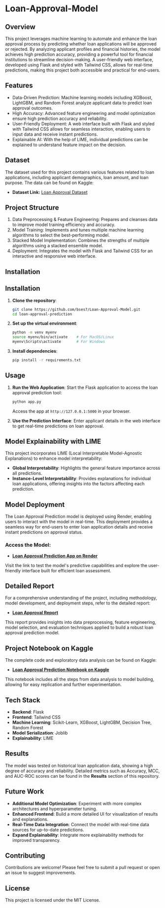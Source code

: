 # Loan-Approval-Model

## Overview

This project leverages machine learning to automate and enhance the loan approval process by predicting whether loan applications will be approved or rejected. By analyzing applicant profiles and financial histories, the model achieves high prediction accuracy, providing a powerful tool for financial institutions to streamline decision-making. A user-friendly web interface, developed using Flask and styled with Tailwind CSS, allows for real-time predictions, making this project both accessible and practical for end-users.

## Features

- Data-Driven Prediction: Machine learning models including XGBoost, LightGBM, and Random Forest analyze applicant data to predict loan approval outcomes.
- High Accuracy: Advanced feature engineering and model optimization ensure high prediction accuracy and reliability.
- User-Friendly Deployment: A web interface built with Flask and styled with Tailwind CSS allows for seamless interaction, enabling users to input data and receive instant predictions.
- Explainable AI: With the help of LIME, individual predictions can be explained to understand feature impact on the decision.

## Dataset

The dataset used for this project contains various features related to loan applications, including applicant demographics, loan amount, and loan purpose. The data can be found on Kaggle:

- **Dataset Link:** [Loan Approval Dataset](https://www.kaggle.com/datasets/architsharma01/loan-approval-prediction-dataset)

## Project Structure

1. Data Preprocessing & Feature Engineering: Prepares and cleanses data to improve model training efficiency and accuracy.
2. Model Training: Implements and tunes multiple machine learning algorithms to select the best-performing model.
3. Stacked Model Implementation: Combines the strengths of multiple algorithms using a stacked ensemble model.
4. Deployment: Integrates the model with Flask and Tailwind CSS for an interactive and responsive web interface.

## Installation

## Installation

1. **Clone the repository**:
    ```bash
    git clone https://github.com/bses7/Loan-Approval-Model.git
    cd loan-approval-prediction
    ```

2. **Set up the virtual environment**:
    ```bash
    python -m venv myenv
    source myenv/bin/activate    # For MacOS/Linux
    myenv\Scripts\activate       # For Windows
    ```

3. **Install dependencies**:
    ```bash
    pip install -r requirements.txt
    ```
## Usage

1. **Run the Web Application**:
    Start the Flask application to access the loan approval prediction tool:
    ```bash
    python app.py
    ```
    Access the app at `http://127.0.0.1:5000` in your browser.

2. **Use the Prediction Interface**:
    Enter applicant details in the web interface to get real-time predictions on loan approval.


## Model Explainability with LIME
This project incorporates LIME (Local Interpretable Model-Agnostic Explanations) to enhance model interpretability:
- **Global Interpretability**: Highlights the general feature importance across all predictions.
- **Instance-Level Interpretability**: Provides explanations for individual loan applications, offering insights into the factors affecting each prediction.

## Model Deployment

The Loan Approval Prediction model is deployed using Render, enabling users to interact with the model in real-time. This deployment provides a seamless way for end-users to enter loan application details and receive instant predictions on approval status.

### Access the Model:
- **[Loan Approval Prediction App on Render](https://loan-approval-model.onrender.com/)**

Visit the link to test the model's predictive capabilities and explore the user-friendly interface built for efficient loan assessment.

## Detailed Report

For a comprehensive understanding of the project, including methodology, model development, and deployment steps, refer to the detailed report:

- **[Loan Approval Report](Loan_Approval_Report.pdf)**

This report provides insights into data preprocessing, feature engineering, model selection, and evaluation techniques applied to build a robust loan approval prediction model.

## Project Notebook on Kaggle

The complete code and exploratory data analysis can be found on Kaggle:

- **[Loan Approval Prediction Notebook on Kaggle](https://www.kaggle.com/code/bisheshgiri/loan-approval)**

This notebook includes all the steps from data analysis to model building, allowing for easy replication and further experimentation.

## Tech Stack

- **Backend**: Flask
- **Frontend**: Tailwind CSS
- **Machine Learning**: Scikit-Learn, XGBoost, LightGBM, Decision Tree, Random Forest
- **Model Serialization**: Joblib
- **Explainability**: LIME

## Results
The model was tested on historical loan application data, showing a high degree of accuracy and reliability. Detailed metrics such as Accuracy, MCC, and AUC-ROC scores can be found in the **Results** section of this repository.

## Future Work
- **Additional Model Optimization**: Experiment with more complex architectures and hyperparameter tuning.
- **Enhanced Frontend**: Build a more detailed UI for visualization of results and explanations.
- **Real-Time Data Integration**: Connect the model with real-time data sources for up-to-date predictions.
- **Expand Explainability**: Integrate more explainability methods for improved transparency.

## Contributing
Contributions are welcome! Please feel free to submit a pull request or open an issue to suggest improvements.

## License
This project is licensed under the MIT License.
  

